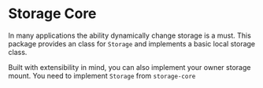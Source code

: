 # Storage Core

In many applications the ability dynamically change storage is a must. This
package provides an class for `Storage` and implements a basic local storage
class.

Built with extensibility in mind, you can also implement your owner storage
mount. You need to implement `Storage` from `storage-core`
